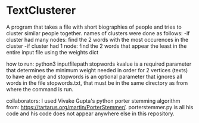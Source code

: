 # TextClusterer
A program that takes a file with short biographies of people and tries to cluster similar people together.
names of clusters were done as follows:
-if cluster had many nodes: find the 2 words with the most occurences in the cluster
-if cluster had 1 node: find the 2 words that appear the least in the entire input file using the weights dict

how to run:
python3 <kvalue> inputfilepath stopwords
kvalue is a required parameter that determines the minimum weight needed in order for 2 vertices (texts) to have an edge and stopwords is an optional parameter that ignores all words in the file stopwords.txt, that must be in the same directory as from where the command is run.

collaborators: I used Vivake Gupta's python porter stemming algorithm from: https://tartarus.org/martin/PorterStemmer/. porterstemmer.py is all his code and his code does not appear anywhere else in this repository.
